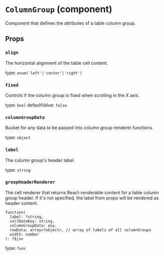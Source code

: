<!-- File generated from "src/FixedDataTableColumnGroup.react.js" -->
`ColumnGroup` (component)
=========================

Component that defines the attributes of a table column group.

Props
-----

### `align`

The horizontal alignment of the table cell content.

type: `enum('left'|'center'|'right')`


### `fixed`

Controls if the column group is fixed when scrolling in the X axis.

type: `bool`
defaultValue: `false`


### `columnGroupData`

Bucket for any data to be passed into column group renderer functions.

type: `object`


### `label`

The column group's header label.

type: `string`


### `groupHeaderRenderer`

The cell renderer that returns React-renderable content for a table
column group header. If it's not specified, the label from props will
be rendered as header content.
```
function(
  label: ?string,
  cellDataKey: string,
  columnGroupData: any,
  rowData: array<?object>, // array of labels of all columnGroups
  width: number
): ?$jsx
```

type: `func`

